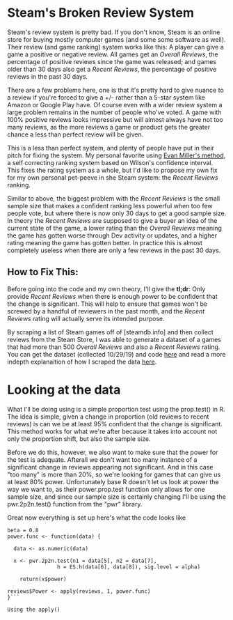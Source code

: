 # Steam's Broken Review System 

Steam's review system is pretty bad. If you don't know, Steam is an online store for buying mostly computer 
games (and some some software as well). Their review (and game ranking) system works like this: A player can give a game a positive or negative review. All games get an _Overall Reviews_, the percentage of positive reviews since the game was released; and games older than 30 days also get a _Recent Reviews_, the percentage of positive reviews in the past 30 days.

There are a few problems here, one is that it's pretty hard to give nuance to a review if you're forced to give a +/- rather than a 5-star system like Amazon or Google Play have. Of course even with a wider review system a large problem remains in the number of people who've voted. A game with 100% positive reviews looks impressive but will almost always have not too many reviews, as the more reviews a game or product gets the greater chance a less than perfect review will be given.

This is a less than perfect system, and plenty of people have put in their pitch for fixing the system. My personal favorite using [Evan Miller's method](http://www.evanmiller.org/how-not-to-sort-by-average-rating.html), a self correcting ranking system based on Wilson's confidence interval. This fixes the rating system as a whole, but I'd like to propose my own fix for my own personal pet-peeve in she Steam system: the _Recent Reviews_ ranking. 

Similar to above, the biggest problem with the _Recent Reviews_ is the small sample size that makes a confident ranking less powerful when too few people vote, but where there is now only 30 days to get a good sample size. In theory the _Recent Reviews_ are supposed to give a buyer an idea of the current state of the game, a lower rating than the _Overall Reviews_ meaning the game has gotten worse through Dev activity or updates, and a higher rating meaning the game has gotten better. In practice this is almost completely useless when there are only a few reviews in the past 30 days. 

## How to Fix This:
Before going into the code and my own theory, I'll give the **tl;dr**: Only provide _Recent Reviews_ when there is enough power to be confident that the change is significant. This will help to ensure that games won't be screwed by a handful of reviewers in the past month, and the _Recent Reviews_ rating will actually serve its intended purpose.

By scraping a list of Steam games off of [steamdb.info] and then collect reviews from the Steam Store, I was able to generate a dataset of a games that had more than 500 _Overall Reviews_ and also a _Recent Reviews_ rating. You can get the dataset (collected 10/29/19) and code [here]() and read a more indepth explanaition of how I scraped the data [here]().

# Looking at the data
What I'll be doing using is a simple proportion test using the prop.test() in R. The idea is simple, given a change in proportion (old reviews to recent reviews) is can we be at least 95% confident that the change is significant. This method works for what we're after because it takes into account not only the proportion shift, but also the sample size. 

Before we do this, however, we also want to make sure that the power for the test is adequate. Afterall we don't want too many instance of a significant change in reviews appearing not significant. And in this case "too many" is more than 20%, so we're looking for games that can give us at least 80% power. Unfortunately base R doesn't let us look at power the way we want to, as their power.prop.test function only allows for one sample size, and since our sample size is certainly changing I'll be using the pwr.2p2n.test() function from the "pwr" library. 

Great now everything is set up here's what the code looks like 
```
beta = 0.8
power.func <- function(data) {
  
  data <- as.numeric(data)
  
  x <- pwr.2p2n.test(n1 = data[5], n2 = data[7],
                h = ES.h(data[6], data[8]), sig.level = alpha)
    
    return(x$power)
    
reviews$Power <- apply(reviews, 1, power.func)    
}```

Using the apply()
